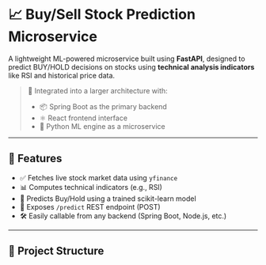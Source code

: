 # 📈 Buy/Sell Stock Prediction Microservice

A lightweight ML-powered microservice built using **FastAPI**, designed to predict BUY/HOLD decisions on stocks using **technical analysis indicators** like RSI and historical price data.

> 🎯 Integrated into a larger architecture with:
> - 📦 Spring Boot as the primary backend
> - ⚛️ React frontend interface
> - 🔮 Python ML engine as a microservice

---

## 🚀 Features

- ✅ Fetches live stock market data using `yfinance`
- 📊 Computes technical indicators (e.g., RSI)
- 🤖 Predicts Buy/Hold using a trained scikit-learn model
- 🔌 Exposes `/predict` REST endpoint (POST)
- 🛠 Easily callable from any backend (Spring Boot, Node.js, etc.)

---

## 📁 Project Structure

